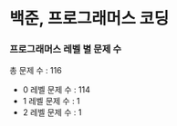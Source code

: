 # 백준, 프로그래머스 코딩
### 프로그래머스 레벨 별 문제 수
총 문제 수 : 116
- 0 레벨 문제 수 : 114
- 1 레벨 문제 수 : 1
- 2 레벨 문제 수 : 1

